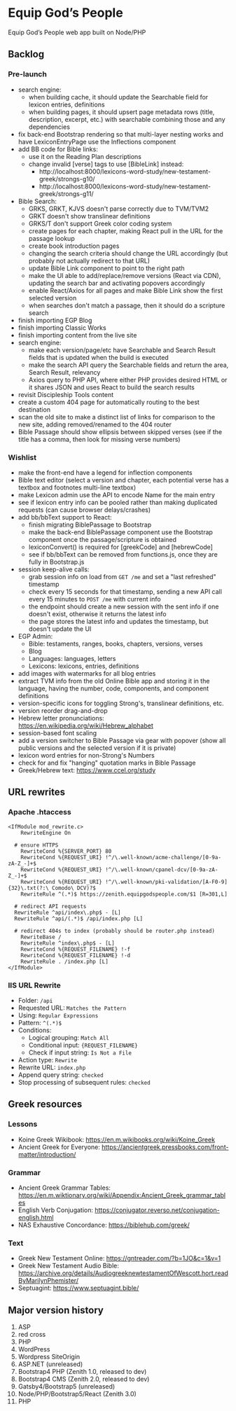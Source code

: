 # Equip God’s People

Equip God’s People web app built on Node/PHP

## Backlog

### Pre-launch

- search engine:
  - when building cache, it should update the Searchable field for lexicon entries, definitions
  - when building pages, it should upsert page metadata rows (title, description, excerpt, etc.) with searchable combining those and any dependencies
- fix back-end Bootstrap rendering so that multi-layer nesting works and have LexiconEntryPage use the Inflections component
- add BB code for Bible links:
  - use it on the Reading Plan descriptions
  - change invalid [verse] tags to use [BibleLink] instead:
    - http://localhost:8000/lexicons-word-study/new-testament-greek/strongs-g10/
    - http://localhost:8000/lexicons-word-study/new-testament-greek/strongs-g11/
- Bible Search:
  - GRKS, GRKT, KJVS doesn't parse correctly due to TVM/TVM2
  - GRKT doesn't show translinear definitions
  - GRKS/T don't support Greek color coding system
  - create pages for each chapter, making React pull in the URL for the passage lookup
  - create book introduction pages
  - changing the search criteria should change the URL accordingly (but probably not actually redirect to that URL)
  - update Bible Link component to point to the right path
  - make the UI able to add/replace/remove versions (React via CDN), updating the search bar and activating popovers accordingly
  - enable React/Axios for all pages and make Bible Link show the first selected version
  - when searches don't match a passage, then it should do a scripture search
- finish importing EGP Blog
- finish importing Classic Works
- finish importing content from the live site
- search engine:
  - make each version/page/etc have Searchable and Search Result fields that is updated when the build is executed
  - make the search API query the Searchable fields and return the area, Search Result, relevancy
  - Axios query to PHP API, where either PHP provides desired HTML or it shares JSON and uses React to build the search results
- revisit Discipleship Tools content
- create a custom 404 page for automatically routing to the best destination
- scan the old site to make a distinct list of links for comparison to the new site, adding removed/renamed to the 404 router
- Bible Passage should show ellipsis between skipped verses (see if the title has a comma, then look for missing verse numbers)

### Wishlist

- make the front-end have a legend for inflection components
- Bible text editor (select a version and chapter, each potential verse has a textbox and footnotes multi-line textbox)
- make Lexicon admin use the API to encode Name for the main entry
- see if lexicon entry info can be pooled rather than making duplicated requests (can cause browser delays/crashes)
- add bb/bbText support to React:
  - finish migrating BiblePassage to Bootstrap
  - make the back-end BiblePassage component use the Bootstrap component once the passage/scripture is obtained
  - lexiconConvert() is required for [greekCode] and [hebrewCode]
  - see if bb/bbText can be removed from functions.js, once they are fully in Bootstrap.js
- session keep-alive calls:
  - grab session info on load from `GET /me` and set a "last refreshed" timestamp
  - check every 15 seconds for that timestamp, sending a new API call every 15 minutes to `POST /me` with current info
  - the endpoint should create a new session with the sent info if one doesn't exist, otherwise it returns the latest info
  - the page stores the latest info and updates the timestamp, but doesn't update the UI
- EGP Admin:
  - Bible: testaments, ranges, books, chapters, versions, verses
  - Blog
  - Languages: languages, letters
  - Lexicons: lexicons, entries, definitions
- add images with watermarks for all blog entries
- extract TVM info from the old Online Bible app and storing it in the language, having the number, code, components, and component definitions
- version-specific icons for toggling Strong's, translinear definitions, etc.
- version reorder drag-and-drop
- Hebrew letter pronunciations: https://en.wikipedia.org/wiki/Hebrew_alphabet
- session-based font scaling
- add a version switcher to Bible Passage via gear with popover (show all public versions and the selected version if it is private)
- lexicon word entries for non-Strong's Numbers
- check for and fix "hanging" quotation marks in Bible Passage
- Greek/Hebrew text: https://www.ccel.org/study

## URL rewrites

### Apache .htaccess

```
<IfModule mod_rewrite.c>
	RewriteEngine On

  # ensure HTTPS
	RewriteCond %{SERVER_PORT} 80
	RewriteCond %{REQUEST_URI} !^/\.well-known/acme-challenge/[0-9a-zA-Z_-]+$
	RewriteCond %{REQUEST_URI} !^/\.well-known/cpanel-dcv/[0-9a-zA-Z_-]+$
	RewriteCond %{REQUEST_URI} !^/\.well-known/pki-validation/[A-F0-9]{32}\.txt(?:\ Comodo\ DCV)?$
	RewriteRule ^(.*)$ https://zenith.equipgodspeople.com/$1 [R=301,L]

  # redirect API requests
  RewriteRule ^api/index\.php$ - [L]
  RewriteRule ^api/(.*)$ /api/index.php [L]

  # redirect 404s to index (probably should be router.php instead)
	RewriteBase /
	RewriteRule ^index\.php$ - [L]
	RewriteCond %{REQUEST_FILENAME} !-f
	RewriteCond %{REQUEST_FILENAME} !-d
	RewriteRule . /index.php [L]
</IfModule>
```

### IIS URL Rewrite

- Folder: `/api`
- Requested URL: `Matches the Pattern`
- Using: `Regular Expressions`
- Pattern: `^(.*)$`
- Conditions:
  - Logical grouping: `Match All`
  - Conditional input: `{REQUEST_FILENAME}`
  - Check if input string: `Is Not a File`
- Action type: `Rewrite`
- Rewrite URL: `index.php`
- Append query string: `checked`
- Stop processing of subsequent rules: `checked`

## Greek resources

### Lessons

- Koine Greek Wikibook: https://en.m.wikibooks.org/wiki/Koine_Greek
- Ancient Greek for Everyone: https://ancientgreek.pressbooks.com/front-matter/introduction/

### Grammar

- Ancient Greek Grammar Tables: https://en.m.wiktionary.org/wiki/Appendix:Ancient_Greek_grammar_tables
- English Verb Conjugation: https://conjugator.reverso.net/conjugation-english.html
- NAS Exhaustive Concordance: https://biblehub.com/greek/

### Text

- Greek New Testament Online: https://gntreader.com/?b=1JO&c=1&v=1
- Greek New Testament Audio Bible: https://archive.org/details/AudiogreeknewtestamentOfWescott.hort.readByMarilynPhemister/
- Septuagint: https://www.septuagint.bible/

## Major version history

1. ASP
2. red cross
3. PHP
4. WordPress
5. Wordpress SiteOrigin
6. ASP.NET (unreleased)
7. Bootstrap4 PHP (Zenith 1.0, released to dev)
8. Bootstrap4 CMS (Zenith 2.0, released to dev)
9. Gatsby4/Bootstrap5 (unreleased)
10. Node/PHP/Bootstrap5/React (Zenith 3.0)
11. PHP
